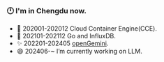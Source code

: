 ### 🕛 I'm in Chengdu now. 

- 🌱 202001-202012 Cloud Container Engine(CCE).
- 🔭  202101-202112 Go and InfluxDB.
- ✨  202201-202405 [openGemini](https://github.com/openGemini/openGemini).
- 😄  202406-~ I’m currently working on LLM.

<!--
**shilinlee/shilinlee** is a ✨ _special_ ✨ repository because its `README.md` (this file) appears on your GitHub profile.

Here are some ideas to get you started:

- 🔭 I’m currently working on ...
- 🌱 I’m currently learning ...
- 👯 I’m looking to collaborate on ...
- 🤔 I’m looking for help with ...
- 💬 Ask me about ...
- 📫 How to reach me: ...
- 😄 Pronouns: ...
- ⚡ Fun fact: ...
-->
